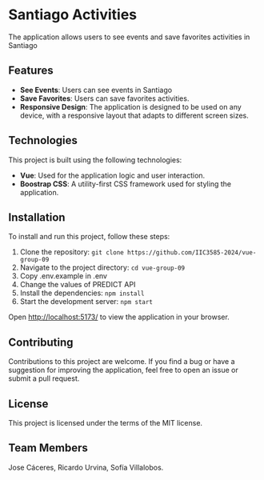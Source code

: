 # Santiago Activities 

The application allows users to see events and save favorites activities in Santiago

## Features

- **See Events**: Users can see events in Santiago
- **Save Favorites**: Users can save favorites activities.
- **Responsive Design**: The application is designed to be used on any device, with a responsive layout that adapts to
  different screen sizes.


## Technologies

This project is built using the following technologies:

- **Vue**: Used for the application logic and user interaction.
- **Boostrap CSS**: A utility-first CSS framework used for styling the application.

## Installation

To install and run this project, follow these steps:

1. Clone the repository: `git clone https://github.com/IIC3585-2024/vue-group-09`
2. Navigate to the project directory: `cd vue-group-09`
3. Copy .env.example in .env
4. Change the values of PREDICT API
3. Install the dependencies: `npm install`
4. Start the development server: `npm start`

Open [http://localhost:5173/](http://localhost:5173/) to view the application in your browser.

## Contributing

Contributions to this project are welcome. If you find a bug or have a suggestion for improving the application, feel
free to open an issue or submit a pull request.

## License

This project is licensed under the terms of the MIT license.

## Team Members

Jose Cáceres, Ricardo Urvina, Sofía Villalobos.
